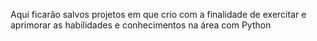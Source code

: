 Aqui ficarão salvos projetos em que crio com a finalidade de exercitar e aprimorar as habilidades e conhecimentos na área com Python
